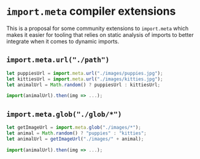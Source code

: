 # `import.meta` compiler extensions

This is a proposal for some community extensions to `import.meta` which makes
it easier for tooling that relies on static analysis of imports to better
integrate when it comes to dynamic imports.

## `import.meta.url("./path")`

```js
let puppiesUrl = import.meta.url("./images/puppies.jpg");
let kittiesUrl = import.meta.url("./images/kitties.jpg");
let animalUrl = Math.random() ? puppiesUrl : kittiesUrl;

import(animalUrl).then(img => ...);
```

## `import.meta.glob("./glob/*")`

```js
let getImageUrl = import.meta.glob("./images/*");
let animal = Math.random() ? "puppies" : "kitties";
let animalUrl = getImageUrl("./images/" + animal);

import(animalUrl).then(img => ...);
```
